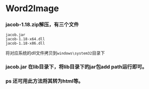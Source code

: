 # Word2Image

### jacob-1.18.zip解压，有三个文件
	jacob.jar
	jacob-1.18-x64.dll
	jacob-1.18-x86.dll

将对应系统的dll文件拷贝到`windows\system32`目录下


### jacob.jar 在lib目录下，将lib目录下的jar包add path运行即可。

### ps 还可用此方法将其转为html等。
